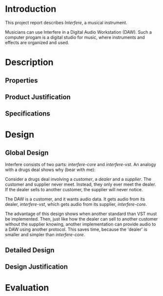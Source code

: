 # Introduction
<!-- Give a general description of your system. For example, what are the
goals of the system? Who are the users of the system? Why are they interested
in using this system? -->
This project report describes *Interfere*, a musical instrument.

Musicians can use Interfere in a Digital Audio Workstation (DAW). Such a
computer progam is a digital studio for music, where instruments and effects
are organized and used.

# Description

## Properties
<!-- Global description of the product and its properties. Although this is a
global description, it is important that you try to describe the properties
explicitly. So do not accept any implicit assumptions. The description can be
illustrated with information about the user interface, for example
screenshots or other illustrative information.-->

## Product Justification
<!-- Here you explain why it is worthwhile to build your system. What other
(similar) products are available? What are the typical (new and innovative)
contributions of your system? -->

## Specifications
<!-- A more detailed description of the properties mentioned in section 2.1.
It would be good to give some underlying models, for example Use Case
Diagrams with an explanatory description. -->

# Design

## Global Design
<!-- Describe the components (modules) of your system and the
interconnections between those components. You should explicitly describe the
role of each component. Explain why the components together actually do what
they are supposed to do. Make sure that this distinction between the
components is in line with the way in which you implemented the system. -->
Interfere consists of two parts: *interfere-core* and *interfere-vst*. An analogy
with a drugs deal shows why (bear with me):

Consider a drugs deal involving a *customer*, a *dealer* and a *supplier*.
The customer and supplier never meet. Instead, they
only ever meet the dealer. If the dealer sells to another customer, the supplier
will never notice.

The DAW is a customer, and it wants audio data. It gets audio from its dealer, 
*interfere-vst*, which gets audio from its supplier, *interfere-core*.

The advantage of this design shows when another standard than
VST must be implemented. Then, just like how the dealer can sell to another
customer without the supplier knowing, another implementation can provide audio to a DAW
using another protocol. This saves time, because the 'dealer' is smaller and simpler than *interfere-core*.

## Detailed Design
<!-- Give a detailed design in terms of data structures and algorithms, for
example the classes, methods and attributes. Explain the idea behind the most
important methods and attributes. Make sure that your descriptions are clear
and consistent, such that a future programmer would be able to further
improve or extend the system. -->

## Design Justification
<!-- Explain why your design is a good design. Here you should focus on your
design decisions including technical details. Give possible design
alternatives and describe how you chose between these alternatives. -->

# Evaluation
<!-- Here you should evaluate your project, for example: are you satisfied
with your product? What are the unsolved issues? Are you satisfied with your
development process (that is the process which resulted in your product)?

What did you learn? Describe and analyse the factors which determined your
process and product. What are the consequences for future work? How would you
operate in a future project?
-->
